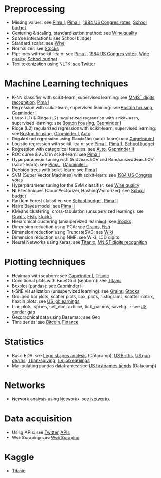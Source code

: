 # Preprocessing
- Missing values: see [Pima I](PIMA%20Indians/K-NN%20classifier%20diabetes.ipynb), [Pima II](PIMA%20Indians/Pima%20prediction.ipynb), [1984 US Congres votes](1984%20US%20Congres%20votes/Supervised%20Learning%20with%20scikit-learn.ipynb), [School budget](School%20budget/School%20budget.ipynb)
- Centering & scaling, standardization method: see [Wine quality](Wine/Wine.ipynb)
- Sparse interactions: see [School budget](School%20budget/School%20budget.ipynb)
- Standard scaler: see [Wine](Wine/KMeans.ipynb)
- Normalizer: see [Stocks](Stocks/KMeans.ipynb)
- Pipelines with scikit-learn: see [Pima I](PIMA%20Indians/K-NN%20classifier%20diabetes.ipynb), [1984 US Congres votes](1984%20US%20Congres%20votes/Supervised%20Learning%20with%20scikit-learn.ipynb), [Wine quality](Wine/Wine.ipynb), [School budget](School%20budget/School%20budget.ipynb)
- Text tokenization using NLTK: see [Twitter](Twitter/Twitter%20Data%20Mining.ipynb)

# Machine Learning techniques
- K-NN classifier with scikit-learn, supervised learning: see [MNIST digits recognition](MNIST%20digits%20recognition/K-NN%20classifier%20with%20scikit-learn%20(supervised%20learning).ipynb), [Pima I](PIMA%20Indians/K-NN%20classifier%20diabetes.ipynb)
- Regression with scikit-learn, supervised learning: see [Boston housing](Boston%20housing/Regression%20with%20scikit-learn%20(supervised%20learning).ipynb), [Gapminder I](Gapminder/Regression%20with%20scikit-learn%20(supervised%20learning).ipynb)
- Lasso (L1) & Ridge (L2) regularized regression with scikit-learn, supervised learning: see [Boston housing](Boston%20housing/Regression%20with%20scikit-learn%20(supervised%20learning).ipynb), [Gapminder I](Gapminder/Regression%20with%20scikit-learn%20(supervised%20learning).ipynb)
- Ridge (L2) regularized regression with scikit-learn, supervised learning: see [Boston housing](Boston%20housing/Regression%20with%20scikit-learn%20(supervised%20learning).ipynb), [Gapminder I](Gapminder/Regression%20with%20scikit-learn%20(supervised%20learning).ipynb), [Auto](Automobile/Data%20Preprocessing.ipynb)
- Regularized regression using ElasticNet (scikit-learn): see [Gapminder I](Gapminder/Regression%20with%20scikit-learn%20(supervised%20learning).ipynb)
- Logistic regression with scikit-learn: see [Pima I](PIMA%20Indians/K-NN%20classifier%20diabetes.ipynb), [Pima II](PIMA%20Indians/Pima%20prediction.ipynb), [School budget](School%20budget/School%20budget.ipynb)
- Regression with categorical features: see [Auto](Automobile/Data%20Preprocessing.ipynb), [Gapminder II](Gapminder/Regression%20with%20categorical%20features.ipynb)
- ROC curve & AUC in scikit-learn: see [Pima I](PIMA%20Indians/K-NN%20classifier%20diabetes.ipynb)
- Hyperparameter tuning with GridSearchCV and RandomizedSearchCV (scikit-learn): see [Pima I](PIMA%20Indians/K-NN%20classifier%20diabetes.ipynb), [Gapminder I](Gapminder/Regression%20with%20scikit-learn%20(supervised%20learning).ipynb)
- Decision trees with scikit-learn: see [Pima I](PIMA%20Indians/K-NN%20classifier%20diabetes.ipynb)
- SVM (Super Vector Machines) with scikit-learn: see [1984 US Congres votes](1984%20US%20Congres%20votes/Supervised%20Learning%20with%20scikit-learn.ipynb)
- Hyperparameter tuning for the SVM classifier: see [Wine quality](Wine/Wine.ipynb)
- NLP techniques (CountVectorizer, HashingVectorizer): see [School budget](School%20budget/School%20budget.ipynb)
- Random Forest classifier: see [School budget](School%20budget/School%20budget.ipynb), [Pima II](PIMA%20Indians/Pima%20prediction.ipynb)
- Naive Bayes model: see [Pima II](PIMA%20Indians/Pima%20prediction.ipynb)
- KMeans clustering, cross-tabulation (unsupervized learning): see [Grains](Grains/KMeans.ipynb), [Fish](Fish/KMeans.ipynb), [Stocks](Stocks/KMeans.ipynb)
- Hierarchical clustering (unsupervized learning): see [Stocks](Stocks/KMeans.ipynb)
- Dimension reduction using PCA: see [Grains](Grains/KMeans.ipynb), [Fish](Fish/KMeans.ipynb)
- Dimension reduction using TruncateSVD: see [Wiki](Wikipedia%20articles/Analysis.ipynb)
- Dimension reduction using NMF: see [Wiki](Wikipedia%20articles/Analysis.ipynb), [LCD digits](LCD%20digits/LCD%20digits.ipynb)
- Neural Networks using Keras: see [Titanic](Titanic/Titanic.ipynb), [MNIST digits recognition](MNIST%20digits%20recognition/K-NN%20classifier%20with%20scikit-learn%20(supervised%20learning).ipynb)

# Plotting techniques
- Heatmap with seaborn: see [Gapminder I](Gapminder/Regression%20with%20scikit-learn%20(supervised%20learning).ipynb), [Titanic](Titanic/Titanic.ipynb)
- Conditional plots with FacetGrid (seaborn): see [Titanic](Titanic/Titanic.ipynb)
- Boxplot (pandas): see [Gapminder II](Gapminder/Regression%20with%20categorical%20features.ipynb)
- t-SNE visualization (unsupervized learning): see [Grains](Grains/KMeans.ipynb), [Stocks](Stocks/KMeans.ipynb)
- Grouped bar plots, scatter plots, box, plots, histograms, scatter matrix, hexbin plots: see [US job earnings](US%20job%20earnings/Basics.ipynb)
- Line plots, spines, set_xlim, axhline, tick_params, savefig...: see [US gender gap](US%20gender%20gaps/Basics.ipynb)
- Geographical data using Basemap: see [Geo](Geo/Visualizing%20Geographical%20Data.ipynb)
- Time series: see [Bitcoin](Bitcoin/Analysis.ipynb), [Finance](Finance/Managing%20Financial%20Data.ipynb)

# Statistics
- Basic EDA: see [Lego shapes analysis](Legos/Legos.ipynb) (Datacamp), [US Births](US%20Births/Basics.ipynb), [US gun deaths](US%20gun%20deaths/Basics.ipynb), [Thanksgiving](Thanksgiving/Basics.ipynb), [US job earnings](US%20job%20earnings/Basics.ipynb)
- Manipulating pandas dataframes: see [US firstnames trends](NamesAnalysis/NamesAnalysis.ipynb) (Datacamp)

# Networks
- Network analysis using Networkx: see [Networkx](Networks/NetworkX.ipynb)

# Data acquisition
- Using APIs: see [Twitter](Twitter/Twitter%20Data%20Mining.ipynb), [APIs](API-WebScraping/Data%20Acquisition%20Using%20APIs.ipynb)
- Web Scraping: see [Web Scraping](API-WebScraping/Data%20Acquisition%20Using%20Web%20Scraping.ipynb)

# Kaggle
- [Titanic](Titanic/Titanic.ipynb)
